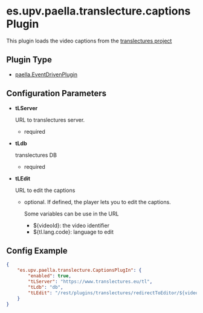 ---
---

# es.upv.paella.translecture.captionsPlugin

This plugin loads the video captions from the [translectures project](https://www.translectures.eu/)


## Plugin Type

* [paella.EventDrivenPlugin](../developer/plugin_types.md)

## Configuration Parameters

* **tLServer**

    URL to translectures server.
    - required

* **tLdb**

    translectures DB
    - required

* **tLEdit**

    URL to edit the captions
    - optional. If defined, the player lets you to edit the captions.

        Some variables can be use in the URL
        + ${videoId}: the video identifier
        + ${tl.lang.code}: language to edit


## Config Example

```json
{
	"es.upv.paella.translecture.CaptionsPlugIn": {
		"enabled": true,
		"tLServer": "https://www.translectures.eu/tl",
		"tLdb": "db",
		"tLEdit": "/rest/plugins/translectures/redirectToEditor/${videoId}?lang=${tl.lang.code}"
	}
}
```
